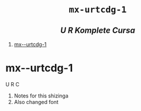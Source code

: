 <h1 align="center"><code>mx-urtcdg-1</code></h1>
<h2 align="center"><i>U R Komplete Cursa</i></h2>

1. [mx--urtcdg-1](#mx--urtcdg-1)


# mx--urtcdg-1
U R C 

1. Notes for this shizinga
2. Also changed font